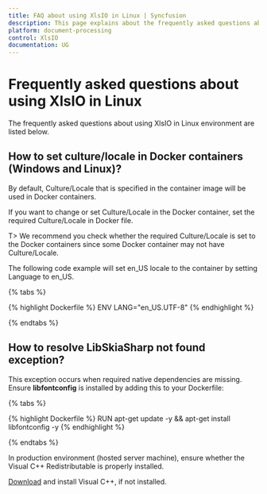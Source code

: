 ```yaml
---
title: FAQ about using XlsIO in Linux | Syncfusion
description: This page explains about the frequently asked questions about using the .NET Excel (XlsIO) library in Linux environment.
platform: document-processing
control: XlsIO
documentation: UG
---
```


# Frequently asked questions about using XlsIO in Linux

The frequently asked questions about using XlsIO in Linux environment are listed below.

## How to set culture/locale in Docker containers (Windows and Linux)?
 
By default, Culture/Locale that is specified in the container image will be used in Docker containers.

If you want to change or set Culture/Locale in the Docker container, set the required Culture/Locale in Docker file.

T> We recommend you check whether the required Culture/Locale is set to the Docker containers since some Docker container may not have Culture/Locale.

The following code example will set en_US locale to the container by setting Language to en_US.

{% tabs %}

{% highlight Dockerfile %}
ENV LANG="en_US.UTF-8"
{% endhighlight %}

{% endtabs %}

## How to resolve LibSkiaSharp not found exception?

This exception occurs when required native dependencies are missing. Ensure **libfontconfig** is installed by adding this to your Dockerfile:

{% tabs %}

{% highlight Dockerfile %}
RUN apt-get update -y && apt-get install libfontconfig -y
{% endhighlight %}

{% endtabs %}

In production environment (hosted server machine), ensure whether the Visual C++ Redistributable is properly installed.

[Download](https://learn.microsoft.com/en-us/cpp/windows/latest-supported-vc-redist?view=msvc-170) and install Visual C++, if not installed.